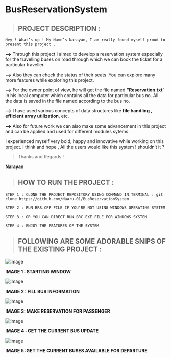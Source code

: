 # BusReservationSystem

>## PROJECT DESCRIPTION :

    Hey ! What’s up ! My Name’s Narayan, I am really found myself proud to present this project .

  **-->**  Through this project I aimed to develop a reservation system  especially for the travelling buses on road through which we can book the  ticket for a particular traveller.
  
  **-->**   Also they can check the status of their seats .You can explore many more features while exploring this project.

  **-->**   For the owner point of view, he will get the file named  **“Reservation.txt**” in his local computer which contains all the data for  particular bus no. All the data is saved   in the file named according to the bus no.

  **-->**   I have used various concepts of data structures like **file handling , efficient  array utilization**, etc. 


  **-->**  Also for future work we can also make some advancement in this project and can be applied and used for different modules sytems.


I experienced myself very bold, happy and innovative while working on this project.
I think and hope , All the users would like this system ! shouldn’t it ?


>Thanks and Regards !
  
  **Narayan** 





>## HOW TO RUN THE  PROJECT :

    STEP 1 : CLONE THE PROJECT REPOSITORY USING COMMAND IN TERMINAL : git clone https://github.com/Naaru-01/BusReservationSystem
    
    STEP 2 : RUN BRS.CPP FILE IF YOU'RE NOT USING WINDOWS OPERATING SYSTEM 
    
    STEP 3 : OR YOU CAN DIRECT RUN BRC.EXE FILE FOR WINDOWS SYSTEM
    
    STEP 4 : ENJOY THE FEATURES OF THE SYSTEM 
    
    
  
  
    
>## FOLLOWING ARE SOME ADORABLE SNIPS OF THE EXISTING PROJECT  :



![image](https://user-images.githubusercontent.com/68388179/119213259-6cbf1b80-badb-11eb-971d-e3b7a4b9d62e.png)


**IMAGE 1 : STARTING WINDOW** 




![image](https://user-images.githubusercontent.com/68388179/119213285-9f691400-badb-11eb-8a6d-6dd2d6f144d7.png)


**IMAGE 2 : FILL BUS INFORMATION**




![image](https://user-images.githubusercontent.com/68388179/119213291-a8f27c00-badb-11eb-9fc1-48b428e84a1a.png)


**IMAGE 3: MAKE RESERVATION FOR PASSENGER** 



![image](https://user-images.githubusercontent.com/68388179/119213300-b445a780-badb-11eb-89b2-6e5886750b1b.png)


**IMAGE 4 : GET THE CURRENT BUS UPDATE** 



![image](https://user-images.githubusercontent.com/68388179/119213301-bd367900-badb-11eb-98c2-5e2a1ade9e2d.png)



**IMAGE 5 :GET THE CURRENT BUSES AVAILABLE FOR DEPARTURE**



